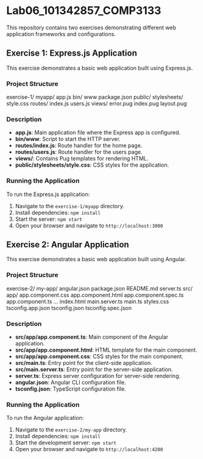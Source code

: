 # Lab06_101342857_COMP3133

This repository contains two exercises demonstrating different web application frameworks and configurations.

## Exercise 1: Express.js Application

This exercise demonstrates a basic web application built using Express.js.

### Project Structure
exercise-1/ myapp/ app.js bin/ www package.json public/ stylesheets/ style.css routes/ index.js users.js views/ error.pug index.pug layout.pug


### Description

- **app.js**: Main application file where the Express app is configured.
- **bin/www**: Script to start the HTTP server.
- **routes/index.js**: Route handler for the home page.
- **routes/users.js**: Route handler for the users page.
- **views/**: Contains Pug templates for rendering HTML.
- **public/stylesheets/style.css**: CSS styles for the application.

### Running the Application

To run the Express.js application:

1. Navigate to the `exercise-1/myapp` directory.
2. Install dependencies: `npm install`
3. Start the server: `npm start`
4. Open your browser and navigate to `http://localhost:3000`

## Exercise 2: Angular Application

This exercise demonstrates a basic web application built using Angular.

### Project Structure
exercise-2/ my-app/ angular.json package.json README.md server.ts src/ app/ app.component.css app.component.html app.component.spec.ts app.component.ts ... index.html main.server.ts main.ts styles.css tsconfig.app.json tsconfig.json tsconfig.spec.json

### Description

- **src/app/app.component.ts**: Main component of the Angular application.
- **src/app/app.component.html**: HTML template for the main component.
- **src/app/app.component.css**: CSS styles for the main component.
- **src/main.ts**: Entry point for the client-side application.
- **src/main.server.ts**: Entry point for the server-side application.
- **server.ts**: Express server configuration for server-side rendering.
- **angular.json**: Angular CLI configuration file.
- **tsconfig.json**: TypeScript configuration file.

### Running the Application

To run the Angular application:

1. Navigate to the `exercise-2/my-app` directory.
2. Install dependencies: `npm install`
3. Start the development server: `npm start`
4. Open your browser and navigate to `http://localhost:4200`

